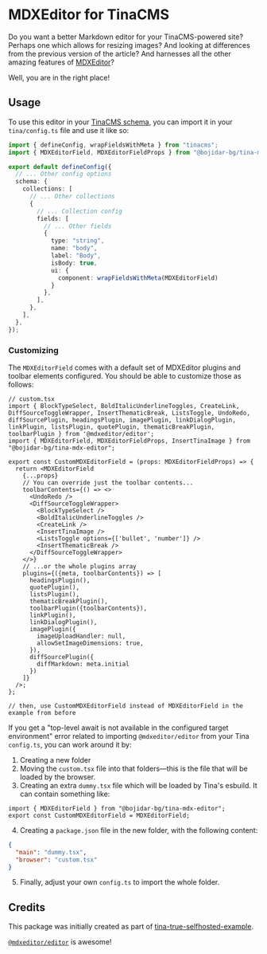 # MDXEditor for TinaCMS

Do you want a better Markdown editor for your TinaCMS-powered site? Perhaps one which allows for resizing images? And looking at differences from the previous version of the article? And harnesses all the other amazing features of [MDXEditor](https://mdxeditor.dev/)?

Well, you are in the right place!

## Usage

To use this editor in your [TinaCMS schema](https://tina.io/docs/reference/fields), you can import it in your `tina/config.ts` file and use it like so:

```ts
import { defineConfig, wrapFieldsWithMeta } from "tinacms";
import { MDXEditorField, MDXEditorFieldProps } from "@bojidar-bg/tina-mdx-editor";

export default defineConfig({
  // ... Other config options
  schema: {
    collections: [
      // ... Other collections
      {
        // ... Collection config
        fields: [
          // ... Other fields
          {
            type: "string",
            name: "body",
            label: "Body",
            isBody: true,
            ui: {
              component: wrapFieldsWithMeta(MDXEditorField)
            }
          },
        ],
      },
    ],
  },
});
```

### Customizing

The `MDXEditorField` comes with a default set of MDXEditor plugins and toolbar elements configured. You should be able to customize those as follows:

```tsx
// custom.tsx
import { BlockTypeSelect, BoldItalicUnderlineToggles, CreateLink, DiffSourceToggleWrapper, InsertThematicBreak, ListsToggle, UndoRedo, diffSourcePlugin, headingsPlugin, imagePlugin, linkDialogPlugin, linkPlugin, listsPlugin, quotePlugin, thematicBreakPlugin, toolbarPlugin } from '@mdxeditor/editor';
import { MDXEditorField, MDXEditorFieldProps, InsertTinaImage } from "@bojidar-bg/tina-mdx-editor";

export const CustomMDXEditorField = (props: MDXEditorFieldProps) => {
  return <MDXEditorField 
    {...props}
    // You can override just the toolbar contents...
    toolbarContents={() => <>
      <UndoRedo />
      <DiffSourceToggleWrapper>
        <BlockTypeSelect />
        <BoldItalicUnderlineToggles />
        <CreateLink />
        <InsertTinaImage />
        <ListsToggle options={['bullet', 'number']} />
        <InsertThematicBreak />
      </DiffSourceToggleWrapper>
    </>}
    // ...or the whole plugins array
    plugins={({meta, toolbarContents}) => [
      headingsPlugin(),
      quotePlugin(),
      listsPlugin(),
      thematicBreakPlugin(),
      toolbarPlugin({toolbarContents}),
      linkPlugin(),
      linkDialogPlugin(),
      imagePlugin({
        imageUploadHandler: null,
        allowSetImageDimensions: true,
      }),
      diffSourcePlugin({
        diffMarkdown: meta.initial
      })
    ]}
  />;
};

// then, use CustomMDXEditorField instead of MDXEditorField in the example from before
```

If you get a "top-level await is not available in the configured target environment" error related to importing `@mdxeditor/editor` from your Tina `config.ts`, you can work around it by:

1. Creating a new folder
2. Moving the `custom.tsx` file into that folders—this is the file that will be loaded by the browser.
3. Creating an extra `dummy.tsx` file which will be loaded by Tina's esbuild. It can contain something like:
```tsx
import { MDXEditorField } from "@bojidar-bg/tina-mdx-editor";
export const CustomMDXEditorField = MDXEditorField;
```
4. Creating a `package.json` file in the new folder, with the following content:
```json
{
  "main": "dummy.tsx",
  "browser": "custom.tsx"
}
```
5. Finally, adjust your own `config.ts` to import the whole folder.

## Credits

This package was initially created as part of [tina-true-selfhosted-example](https://github.com/bojidar-bg/tina-true-selfhosted-example).

[`@mdxeditor/editor`](https://www.npmjs.com/package/@mdxeditor/editor) is awesome!
